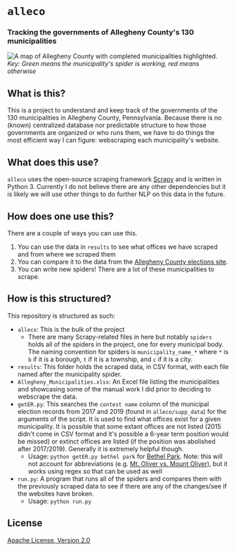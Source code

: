 # `alleco`
### Tracking the governments of Allegheny County's 130 municipalities

![A map of Allegheny County with completed municipalities highlighted.](/alleco/supp_data/map.svg)
_Key: Green means the municipality's spider is working, red means otherwise_

## What is this?
This is a project to understand and keep track of the governments of the 130 municipalities in Allegheny County, Pennsylvania. Because there is no (known) centralized database nor predictable structure to how those governments are organized or who runs them, we have to do things the most efficient way I can figure: webscraping each municipality's website.

## What does this use?
`alleco` uses the open-source scraping framework [Scrapy](https://scrapy.org/) and is written in Python 3. Currently I do not believe there are any other dependencies but it is likely we will use other things to do further NLP on this data in the future.

## How does one use this?
There are a couple of ways you can use this.
1. You can use the data in `results` to see what offices we have scraped and from where we scraped them
1. You can compare it to the data from the [Allegheny County elections site](https://www.alleghenycounty.us/elections/election-results.aspx).
1. You can write new spiders! There are a lot of these municipalities to scrape.

## How is this structured?
This repository is structured as such:
* `alleco`: This is the bulk of the project
  * There are many Scrapy-related files in here but notably ``spiders`` holds all of the spiders in the project, one for every municipal body. The naming convention for spiders is `municipality_name_*` where `*` is `b` if it is a borough, `t` if it is a township, and `c` if it is a city.
* `results`: This folder holds the scraped data, in CSV format, with each file named after the municipality spider.
* `Allegheny_Municipalities.xlsx`: An Excel file listing the municipalities and showcasing some of the manual work I did prior to deciding to webscrape the data.
* `getER.py`: This searches the `contest name` column of the municipal election records from 2017 and 2019 (found in `alleco/supp_data`) for the arguments of the script. It is used to find what offices exist for a given municipality. It is possible that some extant offices are not listed (2015 didn't come in CSV format and it's possible a 6-year term position would be missed) or extinct offices are listed (if the position was abolished after 2017/2019). Generally it is extremely helpful though.
  * Usage: `python getER.py bethel park` for [Bethel Park](https://en.wikipedia.org/wiki/Bethel_Park,_Pennsylvania). Note: this will not account for abbreviations (e.g. [Mt. Oliver vs. Mount Oliver](https://en.wikipedia.org/wiki/Mount_Oliver,_Pennsylvania)), but it works using regex so that can be used as well
* `run.py`: A program that runs all of the spiders and compares them with the previously scraped data to see if there are any of the changes/see if the websites have broken.
  * Usage: `python run.py`

## License
[Apache License, Version 2.0](https://www.apache.org/licenses/LICENSE-2.0)
